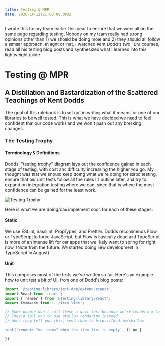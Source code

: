 ```yaml
---
title: Testing @ MPR
date: 2020-10-12T21:00:00.000Z
---
```


I wrote this for my team earlier this year to ensure that we were all on the same page regarding testing. Nobody on my team really had strong opinions other than 1) we should be doing more and 2) they should all follow a similar approach. In light of that, I watched Kent Dodd's two FEM courses, read all his testing blog posts and synthesized what I learned into this lightweight guide.

<!-- more -->

# Testing @ MPR

## A Distillation and Bastardization of the Scattered Teachings of Kent Dodds

The goal of this rulebook is to set out in writing what it means for one of our libraries to be well tested. This is what we have decided we need to feel confident that our code works and we won't push out any breaking changes.

### The Testing Trophy

#### Terminology & Definitions

Dodds' "testing trophy" diagram lays out the confidence gained in each stage of testing, with cost and difficulty increasing the higher you go. My thought was that we should keep doing what we're doing for static testing, ensure that our unit tests follow all the rules I'll outline later, and try to expand on integration testing where we can, since that is where the most confidence can be gained for the least work.

![Testing Trophy](blog/testing-trophy.jpg)

Here is what we are doing/can implement soon for each of these stages:

#### Static

We use ESLint, Sasslint, PropTypes, and Prettier. Dodds recommends Flow or TypeScript to force JavaScript, but Flow is basically dead and TypeScript is more of an intense lift for our apps that we likely want to spring for right now. (Note from the future: We started doing new development in TypeScript in August)

#### Unit

This comprises most of the tests we've written so far. Here's an example how to unit test a bit of UI, from one of Dodd's blog posts:

```js
import '@testing-library/jest-dom/extend-expect';
import React from 'react';
import { render } from '@testing-library/react';
import ItemList from '../item-list';

// Some people don't call these a unit test because we're rendering to the DOM with React.
// They'd tell you to use shallow rendering instead.
// When they tell you this, send them to https://kcd.im/shallow

test('renders "no items" when the item list is empty', () => {

})
```
